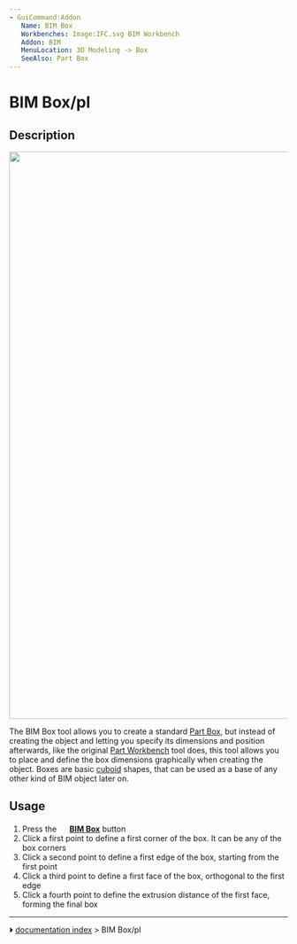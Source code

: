 ```yaml
---
- GuiCommand:Addon
   Name: BIM Box
   Workbenches: Image:IFC.svg BIM Workbench
   Addon: BIM
   MenuLocation: 3D Modeling -> Box
   SeeAlso: Part Box
---
```


# BIM Box/pl

## Description

<img alt="" src=images/BIM_box_screenshot.png  style="width:1024px;">

The BIM Box tool allows you to create a standard [Part Box](Part_Box.md), but instead of creating the object and letting you specify its dimensions and position afterwards, like the original [Part Workbench](Part_Workbench.md) tool does, this tool allows you to place and define the box dimensions graphically when creating the object. Boxes are basic [cuboid](https://en.wikipedia.org/wiki/Cuboid) shapes, that can be used as a base of any other kind of BIM object later on.

## Usage

1.  Press the **<img src="images/BIM_Box.png" width=16px> [BIM Box](BIM_Box.md)** button
2.  Click a first point to define a first corner of the box. It can be any of the box corners
3.  Click a second point to define a first edge of the box, starting from the first point
4.  Click a third point to define a first face of the box, orthogonal to the first edge
5.  Click a fourth point to define the extrusion distance of the first face, forming the final box



---
⏵ [documentation index](../README.md) > BIM Box/pl
